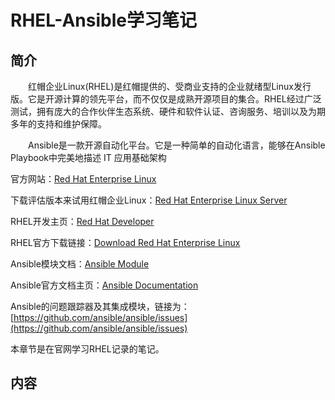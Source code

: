 # RHEL-Ansible学习笔记

## 简介
&#8195;&#8195;红帽企业Linux(RHEL)是红帽提供的、受商业支持的企业就绪型Linux发行版。它是开源计算的领先平台，而不仅仅是成熟开源项目的集合。RHEL经过广泛测试，拥有庞大的合作伙伴生态系统、硬件和软件认证、咨询服务、培训以及为期多年的支持和维护保障。

&#8195;&#8195;Ansible是一款开源自动化平台。它是一种简单的自动化语言，能够在Ansible Playbook中完美地描述 IT 应用基础架构

官方网站：[Red Hat Enterprise Linux](https://www.redhat.com/zh/technologies/linux-platforms/enterprise-linux)

下载评估版本来试用红帽企业Linux：[Red Hat Enterprise Linux Server](https://access.redhat.com/products/red-hat-enterprise-linux/evaluation)

RHEL开发主页：[Red Hat Developer](https://developers.redhat.com/)

RHEL官方下载链接：[Download Red Hat Enterprise Linux](https://developers.redhat.com/products/rhel/download)

Ansible模块文档：[Ansible Module ](https://docs.ansible.com/ansible/2.9/modules/modules_by_category.html)

Ansible官方文档主页：[Ansible Documentation](https://docs.ansible.com/)

Ansible的问题跟踪器及其集成模块，链接为：[https://github.com/ansible/ansible/issues](https://github.com/ansible/ansible/issues)

本章节是在官网学习RHEL记录的笔记。

## 内容
